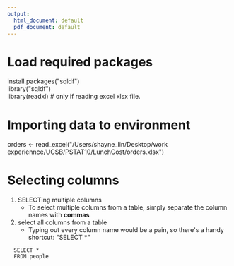 ```yaml
---
output:
  html_document: default
  pdf_document: default
---
```

# Load required packages  
install.packages("sqldf")  
library("sqldf")  
library(readxl)  # only if reading excel xlsx file.

# Importing data to environment  
orders <- read_excel("/Users/shayne_lin/Desktop/work experiennce/UCSB/PSTAT10/LunchCost/orders.xlsx")  
  
# Selecting columns

1. SELECTing multiple columns  
    + To select multiple columns from a table, simply separate the column names with **commas**
2. select all columns from a table  
    + Typing out every column name would be a pain, so there's a handy shortcut: "SELECT *"  
  ```  
    SELECT *  
    FROM people
  ```
  
